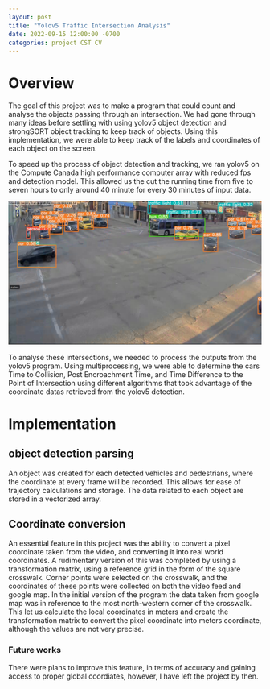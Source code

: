 ```yaml
---
layout: post
title: "Yolov5 Traffic Intersection Analysis"
date: 2022-09-15 12:00:00 -0700
categories: project CST CV
---
```


# Overview

The goal of this project was to make a program that could count and analyse
the objects passing through an intersection. We had gone through many ideas
before settling with using yolov5 object detection and strongSORT object
tracking to keep track of objects. Using this implementation, we were able to
keep track of the labels and coordinates of each object on the screen.

To speed up the process of object detection and tracking, we ran yolov5 on the
Compute Canada high performance computer array with reduced fps and detection
model. This allowed us the cut the running time from five to seven hours to
only around 40 minute for every 30 minutes of input data.

![yolov5example](/docs/resources/images/yolov5_int_analysis/yolodetectiontraffic.png)

To analyse these intersections, we needed to process the outputs from the
yolov5 program. Using multiprocessing, we were able to determine the cars Time
to Collision, Post Encroachment Time, and Time Difference to the Point of
Intersection using different algorithms that took advantage of the coordinate
datas retrieved from the yolov5 detection.

# Implementation

## object detection parsing

An object was created for each detected vehicles and pedestrians, where the
coordinate at every frame will be recorded. This allows for ease of trajectory
calculations and storage. The data related to each object are stored in a
vectorized array.

## Coordinate conversion

An essential feature in this project was the ability to convert a pixel
coordinate taken from the video, and converting it into real world coordinates.
A rudimentary version of this was completed by using a transformation matrix,
using a reference grid in the form of the square crosswalk. Corner points were
selected on the crosswalk, and the coordinates of these points were collected
on both the video feed and google map. In the initial version of the program
the data taken from google map was in reference to the most north-western
corner of the crosswalk. This let us calculate the local coordinates in meters
and create the transformation matrix to convert the pixel coordinate into
meters coordinate, although the values are not very precise.

### Future works

There were plans to improve this feature, in terms of accuracy and gaining
access to proper global coordiates, however, I have left the project by then.
